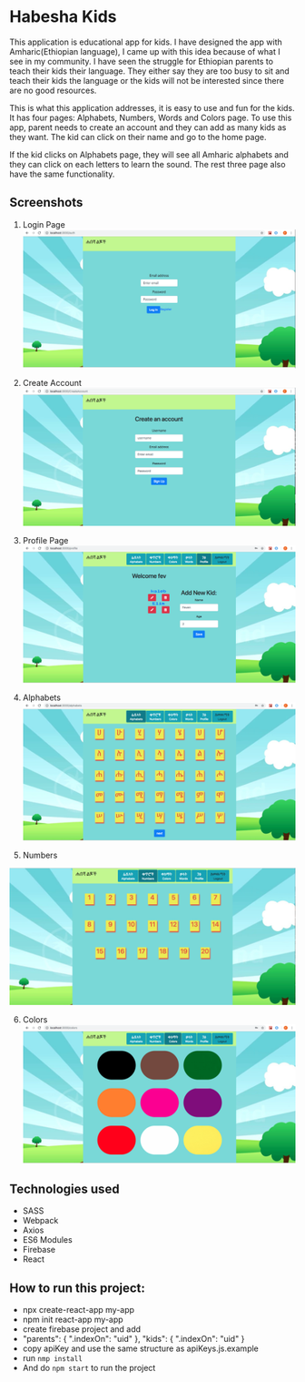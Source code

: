 
# Habesha Kids
This application is educational app for kids. I have designed the app with Amharic(Ethiopian language), I came up with this idea because of what I see in my community. I have seen the struggle for Ethiopian parents to teach their kids their language. They either say they are too busy to sit and teach their kids the language or the kids will not be interested since there are no good resources. 

This is what this application addresses, it is easy to use and fun for the kids. It has four pages: Alphabets, Numbers, Words and Colors page. To use this app, parent needs to create an account and they can add as many kids as they want. The kid can click on their name and go to the home page. 

If the kid clicks on Alphabets page, they will see all Amharic alphabets and they can click on each letters to learn the sound. The rest three page also have the same functionality. 

## Screenshots

1. Login Page
![main page](./src/images/login.png)

2. Create Account
![main page](./src/images/createAccount.png)

3. Profile Page
![main page](./src/images/profile.png)

4. Alphabets
![main page](./src/images/alphabets.png)

5. Numbers

![main page](./src/images/numbers.png)

6. Colors 
![main page](./src/images/colors.png)


## Technologies used 
* SASS
* Webpack
* Axios
* ES6 Modules
* Firebase
* React

## How to run this project:
- npx create-react-app my-app
- npm init react-app my-app
- create firebase project and add 
- "parents": {
      ".indexOn": "uid"
    },
      "kids": {
      ".indexOn": "uid"
    }
- copy apiKey and use the same structure as apiKeys.js.example 
- run `nmp install`
- And do `npm start` to run the project
